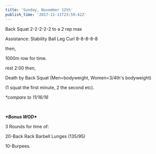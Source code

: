 ```yaml
---
title: 'Sunday, November 12th'
publish_time: '2017-11-11T23:59:42Z'
---
```


Back Squat 2-2-2-2-2 to a 2 rep max

Assistance: Stability Ball Leg Curl 8-8-8-8-8

then,

1000m row for time.

rest 2:00 then,

Death by Back Squat (Men=bodyweight, Women=3/4th's bodyweight)

(1 squat the first minute, 2 the second etc).

*\*compare to 11/16/16*

 

***\*Bonus WOD\****

3 Rounds for time of:

20-Back Rack Barbell Lunges (135/95)

10-Burpees.
